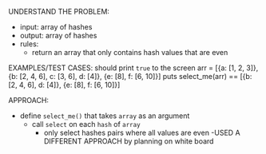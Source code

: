 UNDERSTAND THE PROBLEM:
- input: array of hashes
- output: array of hashes
- rules:
  - return an array that only contains hash values that are even

EXAMPLES/TEST CASES: should print `true` to the screen
arr = [{a: [1, 2, 3]}, {b: [2, 4, 6], c: [3, 6], d: [4]}, {e: [8], f: [6, 10]}]
puts select_me(arr) == [{b: [2, 4, 6], d: [4]}, {e: [8], f: [6, 10]}]

APPROACH:
- define `select_me()` that takes `array` as an argument
  - call `select` on each `hash` of `array`
    - only select hashes pairs where all values are even
    -USED A DIFFERENT APPROACH by planning on white board